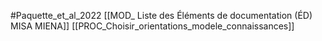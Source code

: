 
#Paquette_et_al_2022 
[[MOD_ Liste des Éléments de documentation (ÉD) MISA MIENA]] 
[[PROC_Choisir_orientations_modele_connaissances]] 